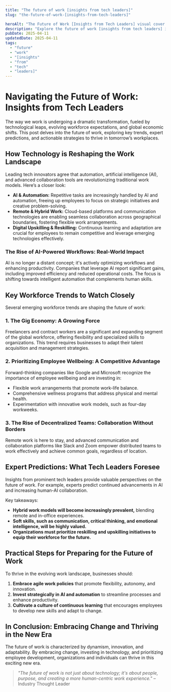 ```yaml
---
title: "The future of work [insights from tech leaders]"
slug: "the-future-of-work-[insights-from-tech-leaders]"

heroAlt: "The Future of Work [Insights from Tech Leaders] visual cover image"
description: "Explore the future of work [insights from tech leaders] in this detailed guide, offering insights, strategies, and practical tips to enhance your understanding and application of the topic."
pubDate: 2025-04-11
updatedDate: 2025-04-11
tags:
  - "future"
  - "work"
  - "[insights"
  - "from"
  - "tech"
  - "leaders]"
---
```


# Navigating the Future of Work: Insights from Tech Leaders

The way we work is undergoing a dramatic transformation, fueled by technological leaps, evolving workforce expectations, and global economic shifts. This post delves into the future of work, exploring key trends, expert predictions, and actionable strategies to thrive in tomorrow’s workplaces.

## How Technology is Reshaping the Work Landscape

Leading tech innovators agree that automation, artificial intelligence (AI), and advanced collaboration tools are revolutionizing traditional work models. Here’s a closer look:

- **AI & Automation:** Repetitive tasks are increasingly handled by AI and automation, freeing up employees to focus on strategic initiatives and creative problem-solving.
- **Remote & Hybrid Work:** Cloud-based platforms and communication technologies are enabling seamless collaboration across geographical boundaries, fostering flexible work arrangements.
- **Digital Upskilling & Reskilling:** Continuous learning and adaptation are crucial for employees to remain competitive and leverage emerging technologies effectively.

### The Rise of AI-Powered Workflows: Real-World Impact

AI is no longer a distant concept; it's actively optimizing workflows and enhancing productivity. Companies that leverage AI report significant gains, including improved efficiency and reduced operational costs. The focus is shifting towards intelligent automation that complements human skills.

## Key Workforce Trends to Watch Closely

Several emerging workforce trends are shaping the future of work:

### 1. The Gig Economy: A Growing Force

Freelancers and contract workers are a significant and expanding segment of the global workforce, offering flexibility and specialized skills to organizations. This trend requires businesses to adapt their talent acquisition and management strategies.

### 2. Prioritizing Employee Wellbeing: A Competitive Advantage

Forward-thinking companies like Google and Microsoft recognize the importance of employee wellbeing and are investing in:

- Flexible work arrangements that promote work-life balance.
- Comprehensive wellness programs that address physical and mental health.
- Experimentation with innovative work models, such as four-day workweeks.

### 3. The Rise of Decentralized Teams: Collaboration Without Borders

Remote work is here to stay, and advanced communication and collaboration platforms like Slack and Zoom empower distributed teams to work effectively and achieve common goals, regardless of location.

## Expert Predictions: What Tech Leaders Foresee

Insights from prominent tech leaders provide valuable perspectives on the future of work. For example, experts predict continued advancements in AI and increasing human-AI collaboration.

Key takeaways:

- **Hybrid work models will become increasingly prevalent,** blending remote and in-office experiences.
- **Soft skills, such as communication, critical thinking, and emotional intelligence, will be highly valued.**
- **Organizations must prioritize reskilling and upskilling initiatives to equip their workforce for the future.**

## Practical Steps for Preparing for the Future of Work

To thrive in the evolving work landscape, businesses should:

1. **Embrace agile work policies** that promote flexibility, autonomy, and innovation.
2. **Invest strategically in AI and automation** to streamline processes and enhance productivity.
3. **Cultivate a culture of continuous learning** that encourages employees to develop new skills and adapt to change.

## In Conclusion: Embracing Change and Thriving in the New Era

The future of work is characterized by dynamism, innovation, and adaptability. By embracing change, investing in technology, and prioritizing employee development, organizations and individuals can thrive in this exciting new era.

> _"The future of work is not just about technology; it's about people, purpose, and creating a more human-centric work experience."_ – Industry Thought Leader
